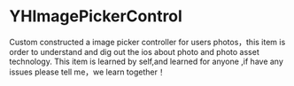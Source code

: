 # YHImagePickerControl
Custom constructed a image picker controller for users photos，this item is order to understand and dig out the ios about photo and photo asset technology. 
This item is learned by self,and learned for anyone ,if have any issues please tell me，we learn together！
